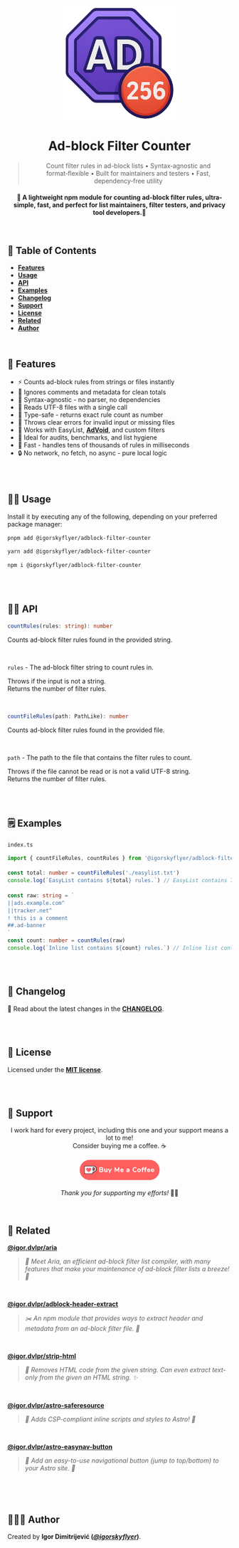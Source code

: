 <div align="center">
  <img src="https://raw.githubusercontent.com/igorskyflyer/npm-adblock-filter-counter/main/media/adblock-filter-counter.png" alt="Ad-block Filter Counter icon for counting rules in EasyList and uBlock filter files" width="256" height="256">
  <h1>Ad-block Filter Counter</h1>
</div>

<blockquote align="center">
  Count filter rules in ad-block lists • Syntax‑agnostic and format‑flexible • Built for maintainers and testers • Fast, dependency‑free utility
</blockquote>

<h4 align="center">
  🐲 A lightweight npm module for counting ad-block filter rules, ultra-simple, fast, and perfect for list maintainers, filter testers, and privacy tool developers.🦘
</h4>

<br>

## 📃 Table of Contents

- [**Features**](#-features)
- [**Usage**](#-usage)
- [**API**](#-api)
- [**Examples**](#️-examples)
- [**Changelog**](#-changelog)
- [**Support**](#-support)
- [**License**](#-license)
- [**Related**](#-related)
- [**Author**](#-author)

<br>

## 🤖 Features

- ⚡ Counts ad-block rules from strings or files instantly  
- 🧠 Ignores comments and metadata for clean totals  
- 🧼 Syntax-agnostic - no parser, no dependencies  
- 📁 Reads UTF-8 files with a single call  
- 🧪 Type-safe - returns exact rule count as number  
- 🚫 Throws clear errors for invalid input or missing files  
- 🧵 Works with EasyList, [**AdVoid**](https://github.com/the-advoid/ad-void), and custom filters  
- 🧩 Ideal for audits, benchmarks, and list hygiene  
- 🐇 Fast - handles tens of thousands of rules in milliseconds  
- 🔒 No network, no fetch, no async - pure local logic

<br>
<br>

## 🕵🏼 Usage

Install it by executing any of the following, depending on your preferred package manager:

```bash
pnpm add @igorskyflyer/adblock-filter-counter
```

```bash
yarn add @igorskyflyer/adblock-filter-counter
```

```bash
npm i @igorskyflyer/adblock-filter-counter
```

<br>
<br>

## 🤹🏼 API


```ts
countRules(rules: string): number
```

Counts ad-block filter rules found in the provided string.

<br>

`rules` - The ad-block filter string to count rules in.  

Throws if the input is not a string.  
Returns the number of filter rules.

<br>

```ts
countFileRules(path: PathLike): number
```

Counts ad-block filter rules found in the provided file.

<br>

`path` - The path to the file that contains the filter rules to count.  

Throws if the file cannot be read or is not a valid UTF-8 string.  
Returns the number of filter rules.

<br>
<br>

## 🗒️ Examples

`index.ts`
```ts
import { countFileRules, countRules } from '@igorskyflyer/adblock-filter-counter'

const total: number = countFileRules('./easylist.txt')
console.log(`EasyList contains ${total} rules.`) // EasyList contains 73800 rules.

const raw: string = `
||ads.example.com^
||tracker.net^
! this is a comment
##.ad-banner
`
const count: number = countRules(raw)
console.log(`Inline list contains ${count} rules.`) // Inline list contains 3 rules.
```

<br>
<br>

## 📝 Changelog

📑 Read about the latest changes in the [**CHANGELOG**](https://github.com/igorskyflyer/npm-adblock-filter-counter/blob/main/CHANGELOG.md).

<br>
<br>

## 🪪 License

Licensed under the [**MIT license**](https://github.com/igorskyflyer/npm-adblock-filter-counter/blob/main/LICENSE).

<br>
<br>

## 💖 Support

<div align="center">
  I work hard for every project, including this one and your support means a lot to me!
  <br>
  Consider buying me a coffee. ☕
  <br>
  <br>
  <a href="https://ko-fi.com/igorskyflyer" target="_blank"><img src="https://raw.githubusercontent.com/igorskyflyer/igorskyflyer/main/assets/ko-fi.png" alt="Donate to igorskyflyer" width="180" height="46"></a>
  <br>
  <br>
  <em>Thank you for supporting my efforts!</em> 🙏😊
</div>

<br>
<br>

## 🧬 Related

[**@igor.dvlpr/aria**](https://www.npmjs.com/package/@igor.dvlpr/aria)

> _🧬 Meet Aria, an efficient ad-block filter list compiler, with many features that make your maintenance of ad-block filter lists a breeze! 🦖_

<br>

[**@igor.dvlpr/adblock-header-extract**](https://www.npmjs.com/package/@igor.dvlpr/adblock-header-extract)

> _✂️ An npm module that provides ways to extract header and metadata from an ad-block filter file. 📃_

<br>

[**@igor.dvlpr/strip-html**](https://www.npmjs.com/package/@igor.dvlpr/strip-html)

> _🥞 Removes HTML code from the given string. Can even extract text-only from the given an HTML string. ✨_

<br>

[**@igor.dvlpr/astro-saferesource**](https://www.npmjs.com/package/@igor.dvlpr/astro-saferesource)

> _🎐 Adds CSP-compliant inline scripts and styles to Astro! 🎠_

<br>

[**@igor.dvlpr/astro-easynav-button**](https://www.npmjs.com/package/@igor.dvlpr/astro-easynav-button)

> _🧭 Add an easy-to-use navigational button (jump to top/bottom) to your Astro site. 🔼_

<br>
<br>
<br>

## 👨🏻‍💻 Author
Created by **Igor Dimitrijević ([*@igorskyflyer*](https://github.com/igorskyflyer/))**.
